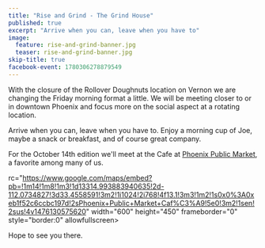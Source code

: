 ```yaml
---
title: "Rise and Grind - The Grind House"
published: true
excerpt: "Arrive when you can, leave when you have to"
image:
  feature: rise-and-grind-banner.jpg
  teaser: rise-and-grind-banner.jpg
skip-title: true
facebook-event: 1780306278879549
---
```


With the closure of the Rollover Doughnuts location on Vernon we are changing the Friday morning format a little.
We will be meeting closer to or in downtown Phoenix and focus more on the social aspect at a rotating location.

Arrive when you can, leave when you have to.
Enjoy a morning cup of Joe, maybe a snack or breakfast, and of course great company.

For the October 14th edition we'll meet at the Cafe at [Phoenix Public Market](http://www.phxpublicmarket.com/), a favorite among many of us.

rc="https://www.google.com/maps/embed?pb=!1m14!1m8!1m3!1d13314.993883940635!2d-112.0734827!3d33.4558591!3m2!1i1024!2i768!4f13.1!3m3!1m2!1s0x0%3A0xeb1f52c6ccbc197d!2sPhoenix+Public+Market+Caf%C3%A9!5e0!3m2!1sen!2sus!4v1476130575620"
width="600" height="450" frameborder="0" style="border:0"
allowfullscreen></iframe>

Hope to see you there.
